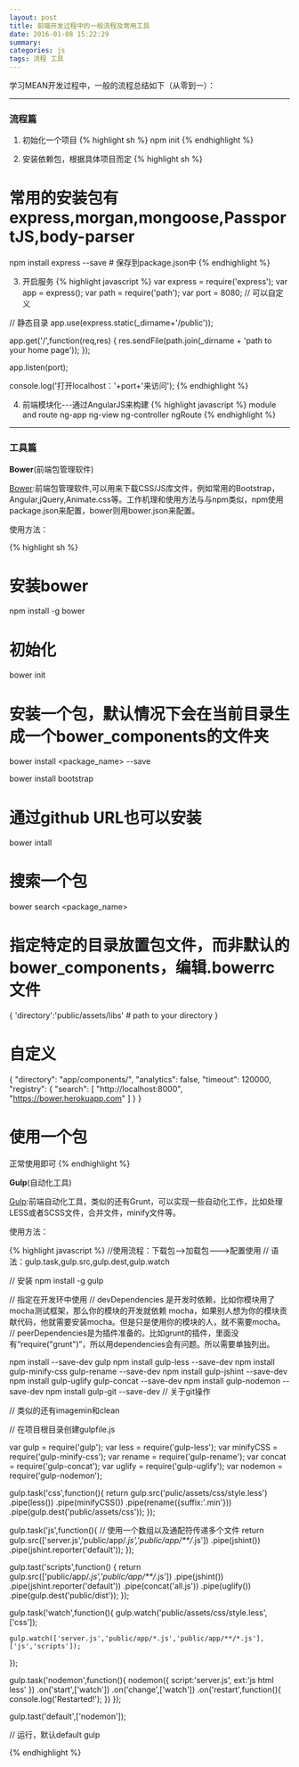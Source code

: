 ```yaml
---
layout: post
title: 前端开发过程中的一般流程及常用工具
date: 2016-01-08 15:22:29
summary:
categories: js
tags: 流程 工具
---
```


学习MEAN开发过程中，一般的流程总结如下（从零到一）：

---
### 流程篇

1. 初始化一个项目
{% highlight sh %}
npm init
{% endhighlight %}

2. 安装依赖包，根据具体项目而定
{% highlight sh %}
# 常用的安装包有express,morgan,mongoose,PassportJS,body-parser
npm install express --save # 保存到package.json中
{% endhighlight %}

3. 开启服务
{% highlight javascript %}
var express = require('express');
var app = express();
var path = require('path');
var port = 8080; // 可以自定义

// 静态目录
app.use(express.static(_dirname+'/public'));

app.get('/',function(req,res) {
    res.sendFile(path.join(_dirname + 'path to your home page'));
});

app.listen(port);

console.log('打开localhost：'+port+'来访问');
{% endhighlight %}

4. 前端模块化---通过AngularJS来构建
{% highlight javascript %}
module and route
ng-app
ng-view
ng-controller
ngRoute
{% endhighlight %}

---
### 工具篇

__Bower__(前端包管理软件)

[Bower](http://bower.io):前端包管理软件,可以用来下载CSS/JS库文件，例如常用的Bootstrap，Angular,jQuery,Animate.css等。工作机理和使用方法与与npm类似，npm使用package.json来配置，bower则用bower.json来配置。

使用方法：

{% highlight sh %}
# 安装bower
npm install -g bower

# 初始化
bower init

# 安装一个包，默认情况下会在当前目录生成一个bower_components的文件夹
bower install <package_name> --save

bower install bootstrap

# 通过github URL也可以安装
bower intall <github-url>

# 搜索一个包
bower search <package_name>

# 指定特定的目录放置包文件，而非默认的bower_components，编辑.bowerrc文件
{
    'directory':'public/assets/libs' # path to your directory
}

# 自定义
{
  "directory": "app/components/",
  "analytics": false,
  "timeout": 120000,
  "registry": {
    "search": [
      "http://localhost:8000",
      "https://bower.herokuapp.com"
    ]
  }
}

# 使用一个包
正常使用即可
{% endhighlight %}

__Gulp__(自动化工具)

[Gulp](https://github.com/gulpjs/gulp/blob/master/docs/getting-started.md):前端自动化工具，类似的还有Grunt，可以实现一些自动化工作，比如处理LESS或者SCSS文件，合并文件，minify文件等。

使用方法：

{% highlight javascript %}
//使用流程：下载包-->加载包--->配置使用
// 语法：gulp.task,gulp.src,gulp.dest,gulp.watch

// 安装
npm install -g gulp

// 指定在开发环中使用
// devDependencies 是开发时依赖，比如你模块用了mocha测试框架，那么你的模块的开发就依赖 mocha，如果别人想为你的模块贡献代码，他就需要安装mocha。但是只是使用你的模块的人，就不需要mocha。
// peerDependencies是为插件准备的。比如grunt的插件，里面没有“require("grunt")”，所以用dependencies会有问题。所以需要单独列出。

npm install --save-dev gulp
npm install gulp-less --save-dev
npm install gulp-minify-css gulp-rename --save-dev
npm install gulp-jshint --save-dev
npm install gulp-uglify gulp-concat --save-dev
npm install gulp-nodemon --save-dev
npm install gulp-git --save-dev // 关于git操作

// 类似的还有imagemin和clean


// 在项目根目录创建gulpfile.js

var gulp = require('gulp');
var less = require('gulp-less');
var minifyCSS = require('gulp-minify-css');
var rename = require('gulp-rename');
var concat = require('gulp-concat');
var uglify = require('gulp-uglify');
var nodemon = require('gulp-nodemon');

gulp.task('css',function(){
    return gulp.src('pulic/assets/css/style.less')
        .pipe(less())
        .pipe(minifyCSS())
        .pipe(rename({suffix:'.min'}))
        .pipe(gulp.dest('public/assets/css'));
});

gulp.task('js',function(){
    // 使用一个数组以及通配符传递多个文件
    return gulp.src(['server.js','public/app/*.js','public/app/**/*.js'])
            .pipe(jshint())
            .pipe(jshint.reporter('default'));
});

gulp.tast('scripts',function() {
    return gulp.src(['public/app/*.js','public/app/**/*.js'])
    .pipe(jshint())
    .pipe(jshint.reporter('default'))
    .pipe(concat('all.js'))
    .pipe(uglify())
    .pipe(gulp.dest('public/dist'));
});

gulp.task('watch',function(){
    gulp.watch('public/assets/css/style.less',['css']);

    gulp.watch(['server.js','public/app/*.js','public/app/**/*.js'],['js','scripts']);
});

gulp.task('nodemon',function(){
    nodemon({
    script:'server.js',
    ext:'js html less'
    })
    .on('start',['watch'])
    .on('change',['watch'])
    .on('restart',function(){
    console.log('Restarted!');
    })
});

gulp.tast('default',['nodemon']);


// 运行，默认default
gulp <task-name>





{% endhighlight %}


